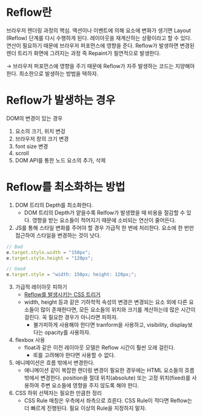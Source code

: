 # Reflow란

브라우저 렌더링 과정의 핵심. 액션이나 이벤트에 의해 요소에 변화가 생기면 Layout (Reflow) 단계를 다시 수행하게 된다. 레이아웃을 재계산하는 상황이라고 할 수 있다. 연산이 필요하기 때문에 브라우저 퍼포먼스에 영향을 준다. Reflow가 발생하면 변경된 렌더 트리가 화면에 그려지는 과정 즉 Repaint가 필연적으로 발생한다.

→ 브라우저 퍼포먼스에 영향을 주기 때문에 Reflow가 자주 발생하는 코드는 지양해야 한다. 최소한으로 발생하는 방법을 택하자.

# Reflow가 발생하는 경우

DOM의 변경이 있는 경우

1. 요소의 크기, 위치 변겅
2. 브라우저 창의 크기 변경
3. font size 변경
4. scroll
5. DOM API를 통한 노드 요소의 추가, 삭제

# Reflow를 최소화하는 방법

1. DOM 트리의 Depth를 최소화한다.
   - DOM 트리의 Depth가 얕을수록 Relfow가 발생했을 때 비용을 절감할 수 있다. 영향을 받는 요소들이 적어지기 때문에 소비되는 연산이 줄어든다.
2. JS를 통해 스타일 변화를 주어야 할 경우 가급적 한 번에 처리한다. 요소에 한 번만 접근하여 스타일을 변경하는 것이 낫다.

```jsx
// Bad
e.target.style.width = "150px";
e.target.style.height = "120px";

// Good
e.target.style = "width: 150px; height: 120px;";
```

3. 가급적 레이아웃 피하기
   - [Reflow를 발생시키는 CSS 트리거](https://csstriggers.com/)
   - width, height 등과 같은 기하학적 속성의 변경은 변경되는 요소 외에 다른 요소들이 많이 존재한다면, 모든 요소들의 위치와 크기를 계산하는데 많은 시간이 걸린다. 꼭 필요한 경우가 아니라면 피하자.
     - 불가피하게 사용해야 한다면 tranform을 사용하고, visibility, display보다는 opacity를 사용하자.
4. flexbox 사용
   - float과 같은 이전 레이아웃 모델은 Reflow 시간이 훨씬 오래 걸린다.
     - IE를 고려해야 한다면 사용할 수 없다.
5. 애니메이션은 흐름 밖에서 변경한다.
   - 애니메이션 같이 복잡한 렌더링 변경이 필요한 경우에는 HTML 요소들의 흐름 밖에서 변경한다. position을 절대 위치(absolute) 또는 고정 위치(fixed)를 사용하여 주변 요소들에 영향을 주지 않도록 해야 한다.
6. CSS 하위 선택자는 필요한 만큼한 정리
   - CSS Rule 매칭은 우측에서 좌측으로 흐른다. CSS Rule이 적다면 Reflow는 더 빠르게 진행된다. 필요 이상의 Rule을 지정하지 말자.
